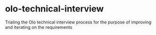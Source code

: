 # olo-technical-interview
Trialing the Olo technical interview process for the purpose of improving and iterating on the requirements
